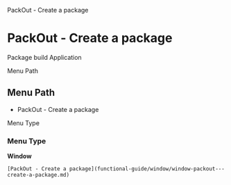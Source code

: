 
PackOut - Create a package
# PackOut - Create a package


Package build Application

Menu Path
## Menu Path



- PackOut - Create a package

Menu Type
### Menu Type

**Window**


```
[PackOut - Create a package](functional-guide/window/window-packout---create-a-package.md)
```